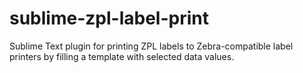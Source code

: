 # sublime-zpl-label-print
Sublime Text plugin for printing ZPL labels to Zebra-compatible label printers by filling a template with selected data values.

